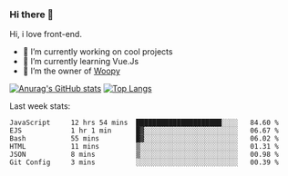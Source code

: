 ### Hi there 👋

<!--
**Alexis-Elaxis/Alexis-Elaxis** is a ✨ _special_ ✨ repository because its `README.md` (this file) appears on your GitHub profile.-->

Hi, i love front-end.

- 🔭 I’m currently working on cool projects
- 🌱 I’m currently learning Vue.Js
- 👯 I’m the owner of [Woopy](https://github.com/Alexis-Elaxis/Woopy)
<!-- - 🤔 I’m looking for help with ...
- 💬 Ask me about ...
- 📫 How to reach me: ...
- 😄 Pronouns: ...
- ⚡ Fun fact: I have a Youtube Channel (AlexSki)-->

[![Anurag's GitHub stats](https://github-readme-stats.vercel.app/api?username=Alexis-Elaxis&theme=tokyonight&count_private=true&show_icons=true)](https://github.com/anuraghazra/github-readme-stats)
[![Top Langs](https://github-readme-stats.vercel.app/api/top-langs/?username=Alexis-Elaxis&layout=compact&theme=tokyonight&count_private=true&show_icons=true)](https://github.com/anuraghazra/github-readme-stats)

Last week stats:
<!--START_SECTION:waka-->

```text
JavaScript     12 hrs 54 mins  █████████████████████░░░░   84.60 %
EJS            1 hr 1 min      █▓░░░░░░░░░░░░░░░░░░░░░░░   06.67 %
Bash           55 mins         █▓░░░░░░░░░░░░░░░░░░░░░░░   06.02 %
HTML           11 mins         ▒░░░░░░░░░░░░░░░░░░░░░░░░   01.31 %
JSON           8 mins          ▒░░░░░░░░░░░░░░░░░░░░░░░░   00.98 %
Git Config     3 mins          ░░░░░░░░░░░░░░░░░░░░░░░░░   00.39 %
```

<!--END_SECTION:waka-->
